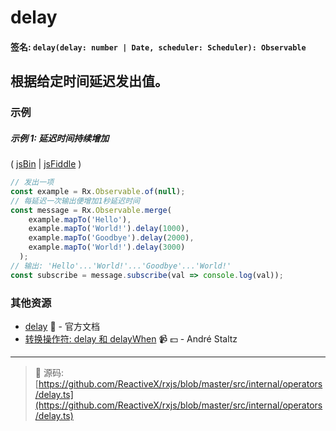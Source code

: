 # delay

#### 签名: `delay(delay: number | Date, scheduler: Scheduler): Observable`

## 根据给定时间延迟发出值。

### 示例

##### 示例 1: 延迟时间持续增加

( [jsBin](http://jsbin.com/zebatixije/1/edit?js,console) |
[jsFiddle](https://jsfiddle.net/btroncone/1kxtzcu6/) )

```js
// 发出一项
const example = Rx.Observable.of(null);
// 每延迟一次输出便增加1秒延迟时间
const message = Rx.Observable.merge(
    example.mapTo('Hello'),
    example.mapTo('World!').delay(1000),
    example.mapTo('Goodbye').delay(2000),
    example.mapTo('World!').delay(3000)
  );
// 输出: 'Hello'...'World!'...'Goodbye'...'World!'
const subscribe = message.subscribe(val => console.log(val));
```

### 其他资源

* [delay](http://cn.rx.js.org/class/es6/Observable.js~Observable.html#instance-method-delay) :newspaper: - 官方文档
* [转换操作符: delay 和 delayWhen](https://egghead.io/lessons/rxjs-transformation-operators-delay-and-delaywhen?course=rxjs-beyond-the-basics-operators-in-depth) :video_camera: :dollar: - André Staltz

---
> :file_folder: 源码:  [https://github.com/ReactiveX/rxjs/blob/master/src/internal/operators/delay.ts](https://github.com/ReactiveX/rxjs/blob/master/src/internal/operators/delay.ts)
